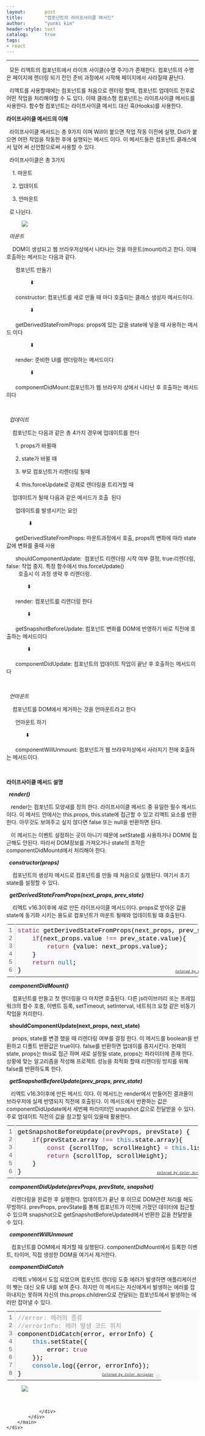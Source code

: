```yaml
---
layout:       post
title:        "컴포넌트의 라이프사이클 메서드"
author:       "yunki kim"
header-style: text
catalog:      true
tags: 
- react
---
```


<head></head>
<body id="tt-body-page" class="">
<div id="wrap" class="wrap-right">
    <div id="container">
        <main class="main ">
            <div class="area-main">
                <div class="area-view">
                    <div class="article-header"></div>
                    <hr>
                    <div class="article-view">
                        <div class="contents_style">
                            <p data-ke-size="size16">&nbsp; 모든 리엑트의 컴포넌트에서 라이프 사이클(수명 주기)가 존재한다. 컴포넌트의 수명은 페이지에 렌더링 되기 전인 준비 과정에서 시작해 페이지에서 사라질때 끝난다.</p>
<p data-ke-size="size16">&nbsp; 리엑트를 사용할때에는 컴포넌트를 처음으로 렌터링 할때, 컴포넌트 업데이트 전후로 어떤 작업을 처리해야할 수 도 있다. 이때 클래스형 컴포넌트는 라이프사이클 메서드를 사용한다. 함수형 컴포넌트는 라이프사이클 메서드 대신 훅(Hooks)를 사용한다.</p>
<p data-ke-size="size16"><b>라이프사이클 메서드의 이해</b></p>
<p data-ke-size="size16">&nbsp; 라이프사이클 메서드는 총 9가지 이며 Will이 붙으면 작업 작동 이전에 실행, Did가 붙으면 어떤 작업을 작동한 후에 실행되는 메서드 이다. 이 메서드들은 컴포넌트 클래스에서 덮어 써 선언함으로써 사용할 수 있다.</p>
<p data-ke-size="size16">&nbsp; 라이프사이클은 총 3가지</p>
<p data-ke-size="size16">&nbsp; &nbsp; 1. 마운트</p>
<p data-ke-size="size16">&nbsp; &nbsp; 2. 업데이트</p>
<p data-ke-size="size16">&nbsp; &nbsp; 3. 언마운트</p>
<p data-ke-size="size16">&nbsp; 로 나뉜다.&nbsp;</p>
<p></p><figure class="imageblock alignCenter" data-origin-width="351" data-origin-height="323" data-ke-mobilestyle="widthOrigin">
    <span data-lightbox="lightbox">
        <img src="/img/7Lu07Y+s64SM7Yq47J2YIOudvOydtO2UhOyCrOydtO2BtCDrqZTshJzrk5w=/img.png" data-origin-width="351" data-origin-height="323" data-ke-mobilestyle="widthOrigin">
    </span>
    <figcaption></figcaption>
</figure><p></p>
<p data-ke-size="size16">&nbsp;&nbsp;<i>마운트</i></p>
<p data-ke-size="size16">&nbsp; &nbsp; DOM이 생성되고 웹 브라우저상에서 나타나는 것을 마운트(mount)라고 한다. 이때 호출하는 메서드는 다음과 같다.</p>
<p data-ke-size="size16">&nbsp; &nbsp; &nbsp; 컴포넌트 만들기</p>
<p data-ke-size="size16">&nbsp; &nbsp; &nbsp; &nbsp; &nbsp; &nbsp; &nbsp; &nbsp; ⬇️</p>
<p data-ke-size="size16">&nbsp; &nbsp; &nbsp; constructor: 컴포넌트를 새로 만들 때 마다 호출되는 클래스 생성자 메서드이다.</p>
<p data-ke-size="size16">&nbsp; &nbsp; &nbsp; &nbsp; &nbsp; &nbsp; &nbsp; &nbsp; ⬇️</p>
<p data-ke-size="size16">&nbsp; &nbsp; &nbsp; getDerivedStateFromProps: props에 있는 값을 state에 넣을 때 사용하는 메서드 이다</p>
<p data-ke-size="size16">&nbsp; &nbsp; &nbsp; &nbsp; &nbsp; &nbsp; &nbsp; &nbsp; ⬇️</p>
<p data-ke-size="size16">&nbsp; &nbsp; &nbsp; render: 준비한 UI를 렌더링하는 메서드이다</p>
<p data-ke-size="size16">&nbsp; &nbsp; &nbsp; &nbsp; &nbsp; &nbsp; &nbsp; &nbsp; ⬇️</p>
<p data-ke-size="size16">&nbsp; &nbsp; &nbsp; componentDidMount:컴포넌트가 웹 브라우저 상에서 나타난 후 호출하는 메서드이다</p>
<p data-ke-size="size16">&nbsp;</p>
<p data-ke-size="size16">&nbsp;&nbsp;<i>업데이트</i></p>
<p data-ke-size="size16">&nbsp; &nbsp; 컴포넌트는 다음과 같은 총 4가지 경우에 업데이트를 한다</p>
<p data-ke-size="size16">&nbsp; &nbsp; &nbsp; 1. props가 바뀔때</p>
<p data-ke-size="size16">&nbsp; &nbsp; &nbsp; 2. state가 바뀔 때</p>
<p data-ke-size="size16">&nbsp; &nbsp; &nbsp; 3. 부모 컴포넌트가 리렌더링 될때</p>
<p data-ke-size="size16">&nbsp; &nbsp; &nbsp; 4. this.forceUpdate로 강제로 렌더링을 트리거할 때</p>
<p data-ke-size="size16">&nbsp; &nbsp; 업데이트가 될때 다음과 같은 메서드가 호출&nbsp; 된다</p>
<p data-ke-size="size16">&nbsp; &nbsp; &nbsp; 업데이트를 발생시키는 요인</p>
<p data-ke-size="size16">&nbsp; &nbsp; &nbsp; &nbsp; &nbsp; &nbsp; &nbsp; &nbsp;⬇️</p>
<p data-ke-size="size16">&nbsp; &nbsp; &nbsp; getDerivedStateFromProps: 마운트과정에서 호출, props의 변화에 따라 state값에 변화를 줄때 사용</p>
<p data-ke-size="size16">&nbsp; &nbsp; &nbsp; shouldComponentUpdate:&nbsp; 컴포넌트 리렌더링 시작 여부 결정, true:리렌더링, false: 작업 중지. 특정 함수에서 this.forceUpdate()&nbsp; &nbsp; &nbsp; &nbsp; &nbsp; &nbsp; &nbsp; &nbsp; &nbsp; &nbsp; &nbsp; &nbsp; &nbsp; &nbsp; &nbsp; &nbsp; &nbsp; &nbsp; &nbsp; &nbsp; &nbsp; &nbsp; &nbsp; &nbsp; &nbsp; &nbsp; &nbsp; &nbsp; &nbsp; 호출시 이 과정 생략 후 리렌더링.</p>
<p data-ke-size="size16">&nbsp; &nbsp; &nbsp; &nbsp; &nbsp; &nbsp; &nbsp; ⬇️</p>
<p data-ke-size="size16">&nbsp; &nbsp; &nbsp; render: 컴포넌트를 리렌더링 한다</p>
<p data-ke-size="size16">&nbsp; &nbsp; &nbsp; &nbsp; &nbsp; &nbsp; &nbsp; ⬇️</p>
<p data-ke-size="size16">&nbsp; &nbsp; &nbsp; getSnapshotBeforeUpdate: 컴포넌트 변화를 DOM에 반영하기 바로 직전에 호출하는 메서드이다</p>
<p data-ke-size="size16">&nbsp; &nbsp; &nbsp; &nbsp; &nbsp; &nbsp; &nbsp; ⬇️</p>
<p data-ke-size="size16">&nbsp; &nbsp; &nbsp; componentDidUpdate: 컴포넌트의 업데이트 작업이 끝난 후 호출하는 메서드이다</p>
<p data-ke-size="size16">&nbsp;</p>
<p data-ke-size="size16">&nbsp;&nbsp;<i>언마운트</i></p>
<p data-ke-size="size16">&nbsp; &nbsp; 컴포넌트를 DOM에서 제거하는 것을 언마운트라고 한다</p>
<p data-ke-size="size16">&nbsp; &nbsp; &nbsp; 언마운트 하기</p>
<p data-ke-size="size16">&nbsp; &nbsp; &nbsp; &nbsp; &nbsp; &nbsp; &nbsp;⬇️</p>
<p data-ke-size="size16">&nbsp; &nbsp; &nbsp; componentWillUnmount: 컴포넌트가 웹 브라우저상에서 사라지기 전에 호출하는 메서드이다.</p>
<p data-ke-size="size16">&nbsp;</p>
<p data-ke-size="size16"><b>라이프사이클 메서드 설명</b></p>
<p data-ke-size="size16"><b>&nbsp;&nbsp;<i>render()</i></b></p>
<p data-ke-size="size16">&nbsp; &nbsp;render는 컴포넌트 모양새를 정의 한다. 라이프사이클 메서드 중 유일한 필수 메서드 이다. 이 메서드 안에서는 this.props, this.state에 접근할 수 있고 리액트 요소를 반환한다. 아무것도 보여주고 싶지 않다면 false 또는 null을 반환하면 된다.</p>
<p data-ke-size="size16">&nbsp; &nbsp;이 메서드는 이벤트 설정하는 곳이 아니기 때문에 setState를 사용하거나 DOM에 접근해도 안된다. 따라서 DOM정보를 가져오거나 state의 조작은 componentDidMountd에서 처리해야 한다.&nbsp;</p>
<p data-ke-size="size16">&nbsp;<b> <i>constructor(props)</i></b></p>
<p data-ke-size="size16">&nbsp; &nbsp; 컴포넌트의 생성자 메서드로 컴포넌트를 만들 때 처음으로 실행된다. 여기서 초기 state를 설정할 수 있다.</p>
<p data-ke-size="size16">&nbsp;&nbsp;<b><i>getDerivedStateFromProps(next_props, prev_state)</i></b></p>
<p data-ke-size="size16"><i>&nbsp; &nbsp;&nbsp;</i>리엑트 v16.3이후에 새로 만든 라이프사이클 메서드이다. props로 받아온 값을 state에 동기화 시키는 용도로 컴포넌트가 마운트 될때와 업데이트될 떄 호출된다.</p>
<div class="colorscripter-code" style="color: #010101; font-family: Consolas, 'Liberation Mono', Menlo, Courier, monospace !important; position: relative !important; overflow: auto;">
<table class="colorscripter-code-table" style="margin: 0; padding: 0; border: none; background-color: #fafafa; border-radius: 4px;" cellspacing="0" cellpadding="0" data-ke-align="alignLeft">
<tbody>
<tr>
<td style="padding: 6px; border-right: 2px solid #e5e5e5;">
<div style="margin: 0; padding: 0; word-break: normal; text-align: right; color: #666; font-family: Consolas, 'Liberation Mono', Menlo, Courier, monospace !important; line-height: 130%;">
<div style="line-height: 130%;">1</div>
<div style="line-height: 130%;">2</div>
<div style="line-height: 130%;">3</div>
<div style="line-height: 130%;">4</div>
<div style="line-height: 130%;">5</div>
<div style="line-height: 130%;">6</div>
</div>
</td>
<td style="padding: 6px 0; text-align: left;">
<div style="margin: 0; padding: 0; color: #010101; font-family: Consolas, 'Liberation Mono', Menlo, Courier, monospace !important; line-height: 130%;">
<div style="padding: 0 6px; white-space: pre; line-height: 130%;"><span style="color: #a71d5d;">static</span>&nbsp;getDerivedStateFromProps(next_props,&nbsp;prev_state)&nbsp;{</div>
<div style="padding: 0 6px; white-space: pre; line-height: 130%;">&nbsp;&nbsp;&nbsp;&nbsp;<span style="color: #a71d5d;">if</span>(next_props.value&nbsp;<span style="color: #ff3399;"></span><span style="color: #a71d5d;">!</span><span style="color: #ff3399;"></span><span style="color: #a71d5d;">=</span><span style="color: #ff3399;"></span><span style="color: #a71d5d;">=</span>&nbsp;prev_state.value){</div>
<div style="padding: 0 6px; white-space: pre; line-height: 130%;">&nbsp;&nbsp;&nbsp;&nbsp;&nbsp;&nbsp;&nbsp;&nbsp;<span style="color: #a71d5d;">return</span>&nbsp;{value:&nbsp;next_props.value};</div>
<div style="padding: 0 6px; white-space: pre; line-height: 130%;">&nbsp;&nbsp;&nbsp;&nbsp;}</div>
<div style="padding: 0 6px; white-space: pre; line-height: 130%;">&nbsp;&nbsp;&nbsp;&nbsp;<span style="color: #a71d5d;">return</span>&nbsp;<span style="color: #066de2;">null</span>;</div>
<div style="padding: 0 6px; white-space: pre; line-height: 130%;">}</div>
</div>
<div style="text-align: right; margin-top: -13px; margin-right: 5px; font-size: 9px; font-style: italic;"><a style="color: #e5e5e5text-decoration:none;" href="http://colorscripter.com/info#e" target="_blank" rel="noopener">Colored by Color Scripter</a></div>
</td>
<td style="vertical-align: bottom; padding: 0 2px 4px 0;"><a style="text-decoration: none; color: white;" href="http://colorscripter.com/info#e" target="_blank" rel="noopener"><span style="font-size: 9px; word-break: normal; background-color: #e5e5e5; color: white; border-radius: 10px; padding: 1px;">cs</span></a></td>
</tr>
</tbody>
</table>
</div>
<p data-ke-size="size16">&nbsp;&nbsp;<b><i>componentDidMount()</i></b></p>
<p data-ke-size="size16"><i>&nbsp; &nbsp;&nbsp;</i>컴포넌트를 만들고 첫 렌더링을 다 마치면 호출된다. 다른 js라이브러리 또는 프레임워크의 함수 호충, 이벤트 등록, setTimeout, setInterval, 네트워크 요청 같은 비동기 작업을 처리한다.</p>
<p data-ke-size="size16">&nbsp; <b>shouldComponentUpdate(next_props, next_state)</b></p>
<p data-ke-size="size16">&nbsp; &nbsp; props, state를 변경 했을 때 리렌더링 여부를 결정 한다. 이 메서드를 boolean을 반환하고 디폴트 반환값은 true이다. false를 반환하면 업데이를 중지시킨다. 현재의 state, props는 this로 접근 하며 새로 설정될 state, props는 파라미터에 존재 한다. 상황에 맞는 알고리즘을 작성해 프로젝트 성능을 최적화 할때 리렌더링 방지를 위해 false를 반환하도록 한다.</p>
<p data-ke-size="size16">&nbsp;&nbsp;<i><b>getSnapshotBeforeUpdate(prev_props, prev_state)</b></i></p>
<p data-ke-size="size16">&nbsp; &nbsp;리엑트 v16.3이후에 만든 메서드 이다. 이 메서드는 render에서 만들어진 결과물이 브라우저에 실제 반영되지 직전에 호출된다. 이 메서드에서 반환하는 값은 componentDidUpdate에서 세번째 파라미터인 snapshot 값으로 전달받을 수 있다. 주로 업데이트 직전의 값을 참고할 일이 있을때 활용한다.</p>
<div class="colorscripter-code" style="color: #010101; font-family: Consolas, 'Liberation Mono', Menlo, Courier, monospace !important; position: relative !important; overflow: auto;">
<table class="colorscripter-code-table" style="margin: 0; padding: 0; border: none; background-color: #fafafa; border-radius: 4px;" cellspacing="0" cellpadding="0" data-ke-align="alignLeft">
<tbody>
<tr>
<td style="padding: 6px; border-right: 2px solid #e5e5e5;">
<div style="margin: 0; padding: 0; word-break: normal; text-align: right; color: #666; font-family: Consolas, 'Liberation Mono', Menlo, Courier, monospace !important; line-height: 130%;">
<div style="line-height: 130%;">1</div>
<div style="line-height: 130%;">2</div>
<div style="line-height: 130%;">3</div>
<div style="line-height: 130%;">4</div>
<div style="line-height: 130%;">5</div>
<div style="line-height: 130%;">6</div>
</div>
</td>
<td style="padding: 6px 0; text-align: left;">
<div style="margin: 0; padding: 0; color: #010101; font-family: Consolas, 'Liberation Mono', Menlo, Courier, monospace !important; line-height: 130%;">
<div style="padding: 0 6px; white-space: pre; line-height: 130%;">getSnapshotBeforeUpdate(prevProps,&nbsp;prevState)&nbsp;{</div>
<div style="padding: 0 6px; white-space: pre; line-height: 130%;">&nbsp;&nbsp;&nbsp;&nbsp;<span style="color: #a71d5d;">if</span>(prevState.array&nbsp;<span style="color: #ff3399;"></span><span style="color: #a71d5d;">!</span><span style="color: #ff3399;"></span><span style="color: #a71d5d;">=</span><span style="color: #ff3399;"></span><span style="color: #a71d5d;">=</span>&nbsp;<span style="color: #066de2;">this</span>.state.array){</div>
<div style="padding: 0 6px; white-space: pre; line-height: 130%;">&nbsp;&nbsp;&nbsp;&nbsp;&nbsp;&nbsp;&nbsp;&nbsp;<span style="color: #a71d5d;">const</span>&nbsp;{scrollTop,&nbsp;scrollHeight}&nbsp;<span style="color: #ff3399;"></span><span style="color: #a71d5d;">=</span>&nbsp;<span style="color: #066de2;">this</span>.list;</div>
<div style="padding: 0 6px; white-space: pre; line-height: 130%;">&nbsp;&nbsp;&nbsp;&nbsp;&nbsp;&nbsp;&nbsp;&nbsp;<span style="color: #a71d5d;">return</span>&nbsp;{scrollTop,&nbsp;scrollHeight};</div>
<div style="padding: 0 6px; white-space: pre; line-height: 130%;">&nbsp;&nbsp;&nbsp;&nbsp;}</div>
<div style="padding: 0 6px; white-space: pre; line-height: 130%;">}</div>
</div>
<div style="text-align: right; margin-top: -13px; margin-right: 5px; font-size: 9px; font-style: italic;"><a style="color: #e5e5e5text-decoration:none;" href="http://colorscripter.com/info#e" target="_blank" rel="noopener">Colored by Color Scripter</a></div>
</td>
<td style="vertical-align: bottom; padding: 0 2px 4px 0;"><a style="text-decoration: none; color: white;" href="http://colorscripter.com/info#e" target="_blank" rel="noopener"><span style="font-size: 9px; word-break: normal; background-color: #e5e5e5; color: white; border-radius: 10px; padding: 1px;">cs</span></a></td>
</tr>
</tbody>
</table>
</div>
<p data-ke-size="size16">&nbsp;&nbsp;<i><b>componentDidUpdate(prevProps, prevState, snapshot)</b></i></p>
<p data-ke-size="size16"><i><b>&nbsp; &nbsp;&nbsp;</b></i>리렌더링을 완료한 후 실행한다. 업데이트가 끝난 후 이므로 DOM관련 처리를 해도 무방하다. prevProps, prevState를 통해 컴포넌트가 이전에 가졌던 데이터에 접근할 수 있으며 snapshot으로 getSnapshotBeforeUpdated에서 반환한 값을 전달받을 수 있다.</p>
<p data-ke-size="size16">&nbsp;&nbsp;<i><b>componentWillUnmount</b></i></p>
<p data-ke-size="size16"><i><b>&nbsp; &nbsp;&nbsp;</b></i>컴포넌트를 DOM에서 제거할 때 실행된다. componentDidMount에서 등록한 이벤트, 타이머, 직접 생성한 DOM을 여기서 제거한다.</p>
<p data-ke-size="size16">&nbsp;&nbsp;<i><b>componentDidCatch</b></i></p>
<p data-ke-size="size16">&nbsp; &nbsp; 리엑트 v16에서 도입 되었으며 컴포넌트 렌더링 도중 에러가 발생하면 애플리케이션이 뻣는 대신 오류 UI를 보여 준다. 하지만 이 메서드는 자신에게서 발생하는 에러를 잡아내지는 못하며 자신의 this.props.children으로 전달되는 컴포넌트에서 발생하는 에러만 잡아낼 수 있다.</p>
<div class="colorscripter-code" style="color: #010101; font-family: Consolas, 'Liberation Mono', Menlo, Courier, monospace !important; position: relative !important; overflow: auto;">
<table class="colorscripter-code-table" style="margin: 0; padding: 0; border: none; background-color: #fafafa; border-radius: 4px;" cellspacing="0" cellpadding="0" data-ke-align="alignLeft">
<tbody>
<tr>
<td style="padding: 6px; border-right: 2px solid #e5e5e5;">
<div style="margin: 0; padding: 0; word-break: normal; text-align: right; color: #666; font-family: Consolas, 'Liberation Mono', Menlo, Courier, monospace !important; line-height: 130%;">
<div style="line-height: 130%;">1</div>
<div style="line-height: 130%;">2</div>
<div style="line-height: 130%;">3</div>
<div style="line-height: 130%;">4</div>
<div style="line-height: 130%;">5</div>
<div style="line-height: 130%;">6</div>
<div style="line-height: 130%;">7</div>
<div style="line-height: 130%;">8</div>
</div>
</td>
<td style="padding: 6px 0; text-align: left;">
<div style="margin: 0; padding: 0; color: #010101; font-family: Consolas, 'Liberation Mono', Menlo, Courier, monospace !important; line-height: 130%;">
<div style="padding: 0 6px; white-space: pre; line-height: 130%;"><span style="color: #999999;">//error:&nbsp;에러의&nbsp;종류</span></div>
<div style="padding: 0 6px; white-space: pre; line-height: 130%;"><span style="color: #999999;">//errorInfo:&nbsp;에러&nbsp;발생&nbsp;코드&nbsp;위치</span></div>
<div style="padding: 0 6px; white-space: pre; line-height: 130%;">componentDidCatch(error,&nbsp;errorInfo)&nbsp;{</div>
<div style="padding: 0 6px; white-space: pre; line-height: 130%;">&nbsp;&nbsp;&nbsp;&nbsp;<span style="color: #066de2;">this</span>.setState({</div>
<div style="padding: 0 6px; white-space: pre; line-height: 130%;">&nbsp;&nbsp;&nbsp;&nbsp;&nbsp;&nbsp;&nbsp;&nbsp;error:&nbsp;<span style="color: #a71d5d;">true</span></div>
<div style="padding: 0 6px; white-space: pre; line-height: 130%;">&nbsp;&nbsp;&nbsp;&nbsp;});</div>
<div style="padding: 0 6px; white-space: pre; line-height: 130%;">&nbsp;&nbsp;&nbsp;&nbsp;<span style="color: #066de2;">console</span>.log({error,&nbsp;errorInfo});</div>
<div style="padding: 0 6px; white-space: pre; line-height: 130%;">}</div>
</div>
<div style="text-align: right; margin-top: -13px; margin-right: 5px; font-size: 9px; font-style: italic;"><a style="color: #e5e5e5text-decoration:none;" href="http://colorscripter.com/info#e" target="_blank" rel="noopener">Colored by Color Scripter</a></div>
</td>
<td style="vertical-align: bottom; padding: 0 2px 4px 0;"><a style="text-decoration: none; color: white;" href="http://colorscripter.com/info#e" target="_blank" rel="noopener"><span style="font-size: 9px; word-break: normal; background-color: #e5e5e5; color: white; border-radius: 10px; padding: 1px;">cs</span></a></td>
</tr>
</tbody>
</table>
</div>
<p></p><figure class="imageblock alignCenter" data-origin-width="500" data-origin-height="519" data-ke-mobilestyle="widthOrigin">
    <span data-lightbox="lightbox">
        <img src="/img/7Lu07Y+s64SM7Yq47J2YIOudvOydtO2UhOyCrOydtO2BtCDrqZTshJzrk5w=/img_1.png" data-origin-width="500" data-origin-height="519" data-ke-mobilestyle="widthOrigin">
    </span>
    <figcaption></figcaption>
</figure><p></p>
                        </div>
                        <br>
                        <div class="tags"></div>
                    </div>
                    
                </div>
            </div>
        </main>
    </div>
</div>


</body>
